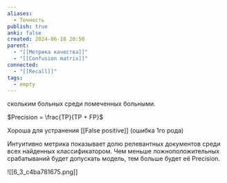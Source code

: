 ```yaml
---
aliases:
  - Точность
publish: true
anki: false
created: 2024-06-18 20:50
parent:
  - "[[Метрика качества]]"
  - "[[Confusion matrix]]"
connected:
  - "[[Recall]]"
tags:
  - empty
---
```


скольким больных среди помеченных больными.

$Precision = \frac{TP}{TP + FP}$

Хороша для устранения [[False positive]] (ошибка 1го рода) 

Интуитивно метрика показывает долю релевантных документов среди всех найденных классификатором. Чем меньше ложноположительных срабатываний будет допускать модель, тем больше будет её Precision.

![[6_3_c4ba781675.png]]